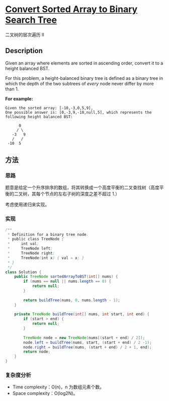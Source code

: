 # [Convert Sorted Array to Binary Search Tree][title]

二叉树的层次遍历 II

## Description

Given an array where elements are sorted in ascending order, convert it to a height balanced BST.

For this problem, a height-balanced binary tree is defined as a binary tree in which the depth of the two subtrees of _every_ node never differ by more than 1.

**For example:**

```
Given the sorted array: [-10,-3,0,5,9],
One possible answer is: [0,-3,9,-10,null,5], which represents the following height balanced BST:

      0
     / \
   -3   9
   /   /
 -10  5
```


## 方法 

### 思路

题意是给定一个升序排序的数组，将其转换成一个高度平衡的二叉查找树（高度平衡的二叉树，其每个节点的左右子树的深度之差不超过 1.）

考虑使用递归来实现。



### 实现
```java
/**
 * Definition for a binary tree node.
 * public class TreeNode {
 *     int val;
 *     TreeNode left;
 *     TreeNode right;
 *     TreeNode(int x) { val = x; }
 * }
 */
class Solution {
    public TreeNode sortedArrayToBST(int[] nums) {
        if (nums == null || nums.length == 0) {
            return null;
        }
        
        return buildTree(nums, 0, nums.length - 1);
    }
    
    private TreeNode buildTree(int[] nums, int start, int end) {
        if (start > end) {
            return null;
        }
        
        TreeNode node = new TreeNode(nums[(start + end) / 2]);
        node.left = buildTree(nums, start, (start + end) / 2 -1);
        node.right = buildTree(nums, (start + end) / 2 + 1, end);
        return node;
    }
}

```

### 复杂度分析

- Time complexity：O(n)，n 为数组元素个数。
- Space complexity：O(log2N)。


[title]: https://leetcode.com/problems/convert-sorted-array-to-binary-search-tree/description/
